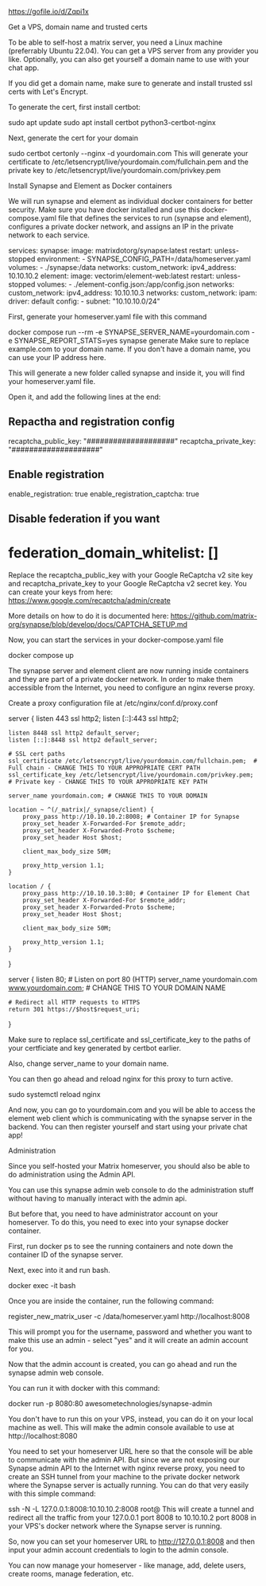 https://gofile.io/d/Zqpi1x

Get a VPS, domain name and trusted certs

To be able to self-host a matrix server, you need a Linux machine (preferrably Ubuntu 22.04). You can get a VPS server from any provider you like. Optionally, you can also get yourself a domain name to use with your chat app. 

If you did get a domain name, make sure to generate and install trusted ssl certs with Let's Encrypt. 


To generate the cert, first install certbot:

sudo apt update
sudo apt install certbot python3-certbot-nginx

Next, generate the cert for your domain

sudo certbot certonly --nginx -d yourdomain.com
This will generate your certificate to /etc/letsencrypt/live/yourdomain.com/fullchain.pem and the private key to /etc/letsencrypt/live/yourdomain.com/privkey.pem



Install Synapse and Element as Docker containers

We will run synapse and element as individual docker containers for better security. Make sure you have docker installed and use this docker-compose.yaml file that defines the services to run (synapse and element), configures a private docker network, and assigns an IP in the private network to each service. 


services:
  synapse:
    image: matrixdotorg/synapse:latest
    restart: unless-stopped
    environment:
      - SYNAPSE_CONFIG_PATH=/data/homeserver.yaml
    volumes:
      - ./synapse:/data
    networks:
      custom_network:
        ipv4_address: 10.10.10.2
  element:
    image: vectorim/element-web:latest
    restart: unless-stopped
    volumes:
      - ./element-config.json:/app/config.json
    networks:
      custom_network:
        ipv4_address: 10.10.10.3
networks:
  custom_network:
    ipam:
      driver: default
      config:
        - subnet: "10.10.10.0/24"

First, generate your homeserver.yaml file with this command

docker compose run --rm -e SYNAPSE_SERVER_NAME=yourdomain.com -e SYNAPSE_REPORT_STATS=yes synapse generate
Make sure to replace example.com to your domain name. If you don't have a domain name, you can use your IP address here.


This will generate a new folder called synapse and inside it, you will find your homeserver.yaml file.


Open it, and add the following lines at the end:

## Repactha and registration config
recaptcha_public_key: "####################"
recaptcha_private_key: "####################"


## Enable registration
enable_registration: true
enable_registration_captcha: true



## Disable federation if you want
# federation_domain_whitelist: []

Replace the recaptcha_public_key with your Google ReCaptcha v2 site key and recaptcha_private_key to your Google ReCaptcha v2 secret key. You can create your keys from here: https://www.google.com/recaptcha/admin/create

More details on how to do it is documented here: https://github.com/matrix-org/synapse/blob/develop/docs/CAPTCHA_SETUP.md


Now, you can start the services in your docker-compose.yaml file

docker compose up

The synapse server and element client are now running inside containers and they are part of a private docker network. In order to make them accessible from the Internet, you need to configure an nginx reverse proxy. 


Create a proxy configuration file at /etc/nginx/conf.d/proxy.conf

server {
    listen 443 ssl http2;
    listen [::]:443 ssl http2;
    
    listen 8448 ssl http2 default_server;
    listen [::]:8448 ssl http2 default_server;
    
    # SSL cert paths
    ssl_certificate /etc/letsencrypt/live/yourdomain.com/fullchain.pem;  # Full chain - CHANGE THIS TO YOUR APPROPRIATE CERT PATH
    ssl_certificate_key /etc/letsencrypt/live/yourdomain.com/privkey.pem; # Private key - CHANGE THIS TO YOUR APPROPRIATE KEY PATH
    
    server_name yourdomain.com; # CHANGE THIS TO YOUR DOMAIN

    location ~ ^(/_matrix|/_synapse/client) {
        proxy_pass http://10.10.10.2:8008; # Container IP for Synapse
        proxy_set_header X-Forwarded-For $remote_addr;
        proxy_set_header X-Forwarded-Proto $scheme;
        proxy_set_header Host $host;

        client_max_body_size 50M;

        proxy_http_version 1.1;
    }

    location / {
        proxy_pass http://10.10.10.3:80; # Container IP for Element Chat
        proxy_set_header X-Forwarded-For $remote_addr;
        proxy_set_header X-Forwarded-Proto $scheme;
        proxy_set_header Host $host;

        client_max_body_size 50M;

        proxy_http_version 1.1;
    }
}

server {
    listen 80;  # Listen on port 80 (HTTP)
    server_name yourdomain.com www.yourdomain.com; # CHANGE THIS TO YOUR DOMAIN NAME

    # Redirect all HTTP requests to HTTPS
    return 301 https://$host$request_uri;
}

Make sure to replace ssl_certificate and ssl_certificate_key to the paths of your certficiate and key generated by certbot earlier. 


Also, change server_name to your domain name.


You can then go ahead and reload nginx for this proxy to turn active. 

sudo systemctl reload nginx

And now, you can go to yourdomain.com and you will be able to access the element web client which is communicating with the synapse server in the backend. You can then register yourself and start using your private chat app!




Administration

Since you self-hosted your Matrix homeserver, you should also be able to do administration using the Admin API. 

You can use this synapse admin web console to do the administration stuff without having to manually interact with the admin api. 


But before that, you need to have administrator account on your homeserver. To do this, you need to exec into your synapse docker container. 


First, run docker ps to see the running containers and note down the container ID of the synapse server.



Next, exec into it and run bash.

docker exec -it <container-id> bash


Once you are inside the container, run the following command:

register_new_matrix_user -c /data/homeserver.yaml http://localhost:8008

This will prompt you for the username, password and whether you want to make this use an admin - select "yes" and it will create an admin account for you. 




Now that the admin account is created, you can go ahead and run the synapse admin web console.


You can run it with docker with this command:

docker run -p 8080:80 awesometechnologies/synapse-admin

You don't have to run this on your VPS, instead, you can do it on your local machine as well. This will make the admin console available to use at http://localhost:8080




You need to set your homeserver URL here so that the console will be able to communicate with the admin API. But since we are not exposing our Synapse admin API to the Internet with nginx reverse proxy, you need to create an SSH tunnel from your machine to the private docker network where the Synapse server is actually running. You can do that very easily with this simple command:

ssh -N -L 127.0.0.1:8008:10.10.10.2:8008 root@<YOUR-VPS-IP>
This will create a tunnel and redirect all the traffic from your 127.0.0.1 port 8008 to 10.10.10.2 port 8008 in your VPS's docker network where the Synapse server is running. 


So, now you can set your homeserver URL to http://127.0.0.1:8008 and then input your admin account credentials to login to the admin console. 




You can now manage your homeserver - like manage, add, delete users, create rooms, manage federation, etc.

